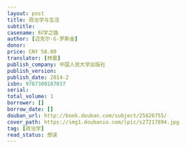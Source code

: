 ```yaml
---
layout: post
title: 政治学与生活
subtitle: 
casename: 科学之路
author: [迈克尔·G·罗斯金]
donor: 
price: CNY 58.00
translator: [林震]
publish_company: 中国人民大学出版社
publish_version: 
publish_date: 2014-2
isbn: 9787300187037
serial: 
total_volume: 1
borrower: []
borrow_date: []
douban_url: http://book.douban.com/subject/25826755/
cover_path: https://img1.doubanio.com/lpic/s27217894.jpg
tag: [政治学]
read_status: 想读
---
```

